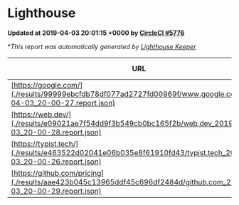 
# Lighthouse

**Updated at 2019-04-03 20:01:15 +0000 by [CircleCI #5776](https://circleci.com/gh/ItinerisLtd/lighthouse-keeper-example/5776)**

**This report was automatically generated by [Lighthouse Keeper](https://github.com/itinerisltd/lighthouse-keeper)*

| URL | Performance | Accessibility | Best Practices | SEO | PWA | Updated At |
| --- | --- | --- | --- | --- | --- | --- |
| [https://google.com/](./results/99999ebcfdb78df077ad2727fd00969f/www.google.com_2019-04-03_20-00-27.report.json) | 0.96 | 0.71 | 0.93 | 0.82 | 0.58 | 2019-04-03T20:00:27.080Z |
| [https://web.dev/](./results/e09021ae7f54dd9f3b549cb0bc165f2b/web.dev_2019-04-03_20-00-28.report.json) | 0.97 | 0.93 | 0.93 | 0.96 | 1 | 2019-04-03T20:00:28.757Z |
| [https://typist.tech/](./results/e463522d02041e06b035e8f61910fd43/typist.tech_2019-04-03_20-00-26.report.json) | 1 |  |  |  |  | 2019-04-03T20:00:26.783Z |
| [https://github.com/pricing](./results/aae423b045c13965ddf45c696df2484d/github.com_2019-04-03_20-00-29.report.json) | 0.87 | 0.89 | 0.93 | 0.9 | 0.58 | 2019-04-03T20:00:29.024Z |
